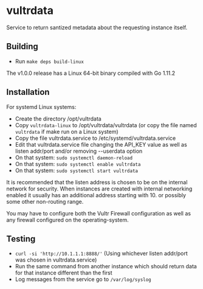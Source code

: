 # vultrdata

Service to return santized metadata about the requesting instance itself.

## Building

- Run `make deps build-linux`

The v1.0.0 release has a Linux 64-bit binary compiled with Go 1.11.2

## Installation

For systemd Linux systems:

- Create the directory /opt/vultrdata
- Copy `vultrdata-linux` to /opt/vultrdata/vultrdata
  (or copy the file named `vultrdata` if make run on a Linux system)
- Copy the file vultrdata.service to /etc/systemd/vultrdata.service
- Edit that vultrdata.service file changing the API_KEY value as well as listen addr/port and/or removing --userdata option
- On that system: `sudo systemctl daemon-reload`
- On that system: `sudo systemctl enable vultrdata`
- On that system: `sudo systemctl start vultrdata`

It is recommended that the listen address is chosen to be on the internal network for security. When instances are created with internal networking enabled it usually has an additional address starting with 10. or possibly some other non-routing range.

You may have to configure both the Vultr Firewall configuration as well as any firewall configured on the operating-system.

## Testing

- `curl -si 'http://10.1.1.1:8888/'`
  (Using whichever listen addr/port was chosen in vultrdata.service)
- Run the same command from another instance which should return data for that instance different than the first
- Log messages from the service go to `/var/log/syslog`
